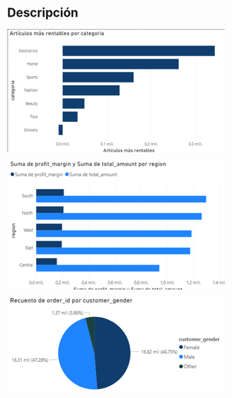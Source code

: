 # Descripción

![imagen1](imagenes/imagen1.png)

![imagen2](imagenes/imagen2.png)

![imagen3](imagenes/imagen3.png)

